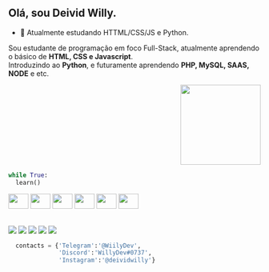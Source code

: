 ##  Olá, sou Deivid Willy.
- 🌱 Atualmente estudando HTTML/CSS/JS e Python.

<p>Sou estudante de programação em foco Full-Stack, atualmente aprendendo o básico de <b>HTML, CSS e Javascript</b>.<br>Introduzindo ao <b>Python</b>, e futuramente aprendendo <b>PHP, MySQL, SAAS, NODE</b> e etc.</p>

<div align="right">
  <a href="https://github.com/DeividWilly">
  <img height="160em" src="https://github-readme-stats.vercel.app/api?username=DeividWilly&show_icons=true&theme=dracula&include_all_commits=true&count_private=true"/>
</div>

```python
while True:
  learn()
``` 
 
<div style="display: inline_block">
  <img align="center" src="https://cdn.jsdelivr.net/gh/devicons/devicon/icons/html5/html5-original-wordmark.svg" height="30" width="40" alt="">
  <img align="center" src="https://cdn.jsdelivr.net/gh/devicons/devicon/icons/css3/css3-original-wordmark.svg" height="30" width="40" alt="">
  <img align="center" src="https://cdn.jsdelivr.net/gh/devicons/devicon/icons/javascript/javascript-original.svg" height="30" width="40" alt="">
  <img align="center" src="https://cdn.jsdelivr.net/gh/devicons/devicon/icons/python/python-original.svg" height="30" width="40" alt="">
  <img align="center" src="https://cdn.jsdelivr.net/gh/devicons/devicon/icons/php/php-plain.svg" height="30" width="40" alt="">
  <img align="center" src="https://cdn.jsdelivr.net/gh/devicons/devicon/icons/mysql/mysql-original-wordmark.svg" height="30" width="40" alt="">
 </div><br>

<div>
  <img src="https://img.shields.io/badge/Python-3776AB?style=for-the-badge&logo=python&logoColor=white" alt="">
  <img src="https://img.shields.io/badge/HTML5-E34F26?style=for-the-badge&logo=html5&logoColor=white" alt="">
  <img src="https://img.shields.io/badge/CSS-239120?&style=for-the-badge&logo=css3&logoColor=white" alt="">
  <img src="https://img.shields.io/badge/JavaScript-F7DF1E?style=for-the-badge&logo=javascript&logoColor=black" alt="">
  <img src="https://img.shields.io/badge/Sass-CC6699?style=for-the-badge&logo=sass&logoColor=white" alt="">
  <img src="https://img.shields.io/badge/PHP-777BB4?style=for-the-badge&logo=php&logoColor=white" alt="">
  <img src="https://img.shields.io/badge/MySQL-00000F?style=for-the-badge&logo=mysql&logoColor=white" alt="">

</div>

<div>
  <a href="https://www.facebook.com/profile.php?id=100005456084926" target="_blank"><img src="https://img.shields.io/badge/Facebook-1877F2?style=for-the-badge&logo=facebook&logoColor=white" target="_blank"></a>
  <a href="https://instagram.com/deividwillly" target="_blank"><img src="https://img.shields.io/badge/-Instagram-%23E4405F?style=for-the-badge&logo=instagram&logoColor=white" target="_blank"></a>
  <a href="https://twitter.com/LovisWilly?t=ALiE5CoerPiv_qSJqQT5DQ&s=09" target="_blank"><img src="https://img.shields.io/badge/Twitter-1DA1F2?style=for-the-badge&logo=twitter&logoColor=white" target="_blank"></a>
  <a href="https://t.me/WillyDev" target="_blank"><img src="https://img.shields.io/badge/Telegram-2CA5E0?style=for-the-badge&logo=telegram&logoColor=white"></a> 
  <a href="https://steamcommunity.com/id/NamelessSoul/" target="_blank"><img src="https://img.shields.io/badge/Steam-000000?style=for-the-badge&logo=steam&logoColor=white" target="_blank"></a>
</div>
  
<img align="right" src="https://i.imgur.com/QraGZGz.gif" alt="" >
 
```python
  contacts = {'Telegram':'@WiilyDev',
              'Discord':'WillyDev#0737',
              'Instagram':'@deividwilly'}
